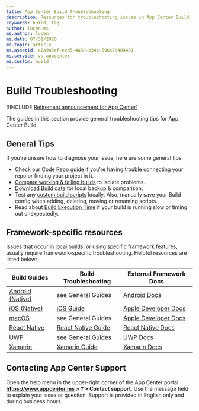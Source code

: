 ```yaml
---
title: App Center Build Troubleshooting 
description: Resources for troubleshooting issues in App Center Build
keywords: build, faq
author: lucen-ms
ms.author: lucen
ms.date: 07/31/2020
ms.topic: article
ms.assetid: a2a9a5ef-eed5-4a38-b34c-596c7d404401
ms.service: vs-appcenter
ms.custom: build
---
```


# Build Troubleshooting

[!INCLUDE [Retirement announcement for App Center](~/includes/retirement.md)]

The guides in this section provide general troubleshooting tips for App Center Build.

## General Tips
If you're unsure how to diagnose your issue, here are some general tips:
- Check our [Code Repo guide](~/build/troubleshooting/code-repos.md) if you're having trouble connecting your repo or finding your project in it. 
- [Compare working & failing builds](~/build/troubleshooting/build-failed.md) to isolate problems.
- [Download Build data](~/build/troubleshooting/backup-data.md) for local backup & comparison.
- Test any [custom build scripts](~/build/custom/scripts/index.md) locally. Also, manually save your Build config when adding, deleting, moving or renaming scripts. 
- Read about [Build Execution Time](~/build/troubleshooting/build-times.md) if your build is running slow or timing out unexpectedly. 

## Framework-specific resources
Issues that occur in local builds, or using specific framework features, usually require framework-specific troubleshooting. Helpful resources are listed below:

| Build Guides | Build Troubleshooting | External Framework Docs |
| ------------ | ---------------------- | ----------------------- |
| [Android (Native)](~/build/android/index.md) | see General Guides | [Android Docs](https://developer.android.com/docs) |
| [iOS (Native)](~/build/ios/index.md) | [iOS Guide](~/build/troubleshooting/ios.md) | [Apple Developer Docs](https://developer.apple.com/documentation/) |
| [macOS](~/build/macos/index.md) | see General Guides | [Apple Developer Docs](https://developer.apple.com/documentation/) |
| [React Native](~/build/react-native/index.md) | [React Native Guide](~/build/troubleshooting/react-native.md) | [React Native Docs](https://reactnative.dev/docs/getting-started) |
| [UWP](~/build/uwp/index.md) | see General Guides | [UWP Docs](/windows/uwp/) |
| [Xamarin](~/build/xamarin/index.md) | [Xamarin Guide](~/build/troubleshooting/xamarin.md) | [Xamarin Docs](/xamarin/) |

## Contacting App Center Support
Open the help menu in the upper-right corner of the App Center portal: **https://www.appcenter.ms > ? > Contact support**. Use the message field to explain your issue or question. Support is provided in English only and during business hours.